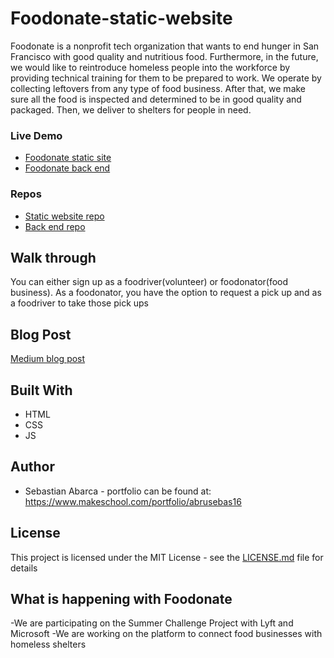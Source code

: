 # Foodonate-static-website

Foodonate is a nonprofit tech organization that wants to end hunger in San Francisco
with good quality and nutritious food. Furthermore, in the future, we would like to 
reintroduce homeless people into the workforce by providing technical training for them
to be prepared to work. We operate by collecting leftovers from any type of food business.
After that, we make sure all the food is inspected and determined to be in good quality and packaged. 
Then, we deliver to shelters for people in need.


### Live Demo
* [Foodonate static site](https://foodonate.org)
* [Foodonate back end](https://foodonate-org.herokuapp.com/)

### Repos
* [Static website repo](https://github.com/abrusebas1997/Foodonate-static)
* [Back end repo](https://github.com/abrusebas1997/realreal)


## Walk through
You can either sign up as a foodriver(volunteer) or foodonator(food business). As a foodonator, you have the option to request a pick up and as a foodriver to take those pick ups

## Blog Post
[Medium blog post](https://medium.com/@sebastian.abarca/food-wasted-in-san-francisco-79c9666d4e45)

## Built With
* HTML
* CSS
* JS


## Author
* Sebastian Abarca - portfolio can be found at:
https://www.makeschool.com/portfolio/abrusebas16

## License

This project is licensed under the MIT License - see the [LICENSE.md](LICENSE.md) file for details

## What is happening with Foodonate
-We are participating on the Summer Challenge Project with Lyft and Microsoft
-We are working on the platform to connect food businesses with homeless shelters
